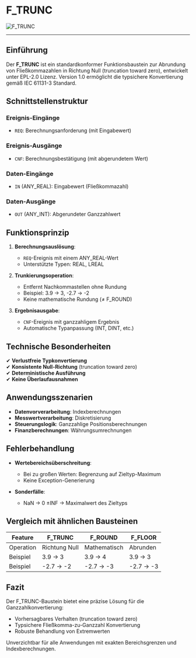 # F_TRUNC

![F_TRUNC](https://github.com/user-attachments/assets/b944edcb-c90b-41d8-98e6-3c3b81e50e9f)

* * * * * * * * * *

## Einführung
Der **F_TRUNC** ist ein standardkonformer Funktionsbaustein zur Abrundung von Fließkommazahlen in Richtung Null (truncation toward zero), entwickelt unter EPL-2.0 Lizenz. Version 1.0 ermöglicht die typsichere Konvertierung gemäß IEC 61131-3 Standard.

## Schnittstellenstruktur

### **Ereignis-Eingänge**
- `REQ`: Berechnungsanforderung (mit Eingabewert)

### **Ereignis-Ausgänge**
- `CNF`: Berechnungsbestätigung (mit abgerundetem Wert)

### **Daten-Eingänge**
- `IN` (ANY_REAL): Eingabewert (Fließkommazahl)

### **Daten-Ausgänge**
- `OUT` (ANY_INT): Abgerundeter Ganzzahlwert

## Funktionsprinzip

1. **Berechnungsauslösung**:
   - `REQ`-Ereignis mit einem ANY_REAL-Wert
   - Unterstützte Typen: REAL, LREAL

2. **Trunkierungsoperation**:
   - Entfernt Nachkommastellen ohne Rundung
   - Beispiel: 3.9 → 3, -2.7 → -2
   - Keine mathematische Rundung (≠ F_ROUND)

3. **Ergebnisausgabe**:
   - `CNF`-Ereignis mit ganzzahligem Ergebnis
   - Automatische Typanpassung (INT, DINT, etc.)

## Technische Besonderheiten

✔ **Verlustfreie Typkonvertierung**  
✔ **Konsistente Null-Richtung** (truncation toward zero)  
✔ **Deterministische Ausführung**  
✔ **Keine Überlaufausnahmen**  

## Anwendungsszenarien

- **Datenvorverarbeitung**: Indexberechnungen
- **Messwertverarbeitung**: Diskretisierung
- **Steuerungslogik**: Ganzzahlige Positionsberechnungen
- **Finanzberechnungen**: Währungsumrechnungen

## Fehlerbehandlung

- **Wertebereichsüberschreitung**:
  - Bei zu großen Werten: Begrenzung auf Zieltyp-Maximum
  - Keine Exception-Generierung

- **Sonderfälle**:
  - NaN → 0
  ±INF → Maximalwert des Zieltyps

## Vergleich mit ähnlichen Bausteinen

| Feature        | F_TRUNC  | F_ROUND  | F_FLOOR  |
|---------------|----------|----------|----------|
| Operation     | Richtung Null | Mathematisch | Abrunden |
| Beispiel      | 3.9 → 3  | 3.9 → 4  | 3.9 → 3  |
| Beispiel    | -2.7 → -2 | -2.7 → -3 | -2.7 → -3 |

## Fazit

Der F_TRUNC-Baustein bietet eine präzise Lösung für die Ganzzahlkonvertierung:

- Vorhersagbares Verhalten (truncation toward zero)
- Typsichere Fließkomma-zu-Ganzzahl Konvertierung
- Robuste Behandlung von Extremwerten

Unverzichtbar für alle Anwendungen mit exakten Bereichsgrenzen und Indexberechnungen.
